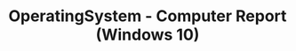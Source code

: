 ---
title: OperatingSystem - Computer Report (Windows 10)
description: This section describes the compatibility reports in Application Compatibility Manager (ACM) and how you can work with the reports.
redirect_url: https://technet.microsoft.com/en-us/itpro/windows/deploy/manage-windows-upgrades-with-upgrade-analytics.md
---